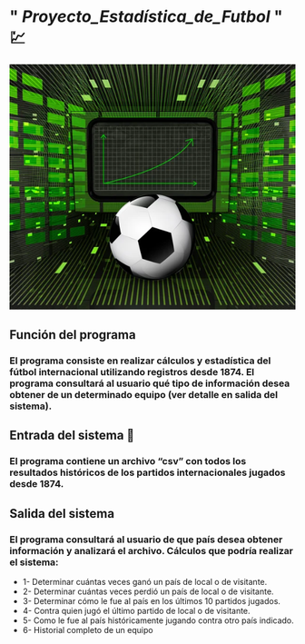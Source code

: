 # " _Proyecto_Estadística_de_Futbol_ " :chart: 
![logotipo](/images/Logo5.jpg)
## Función del programa
### El programa consiste en realizar cálculos y estadística del fútbol internacional utilizando registros desde 1874. El programa consultará al usuario qué tipo de información desea obtener de un determinado equipo (ver detalle en salida del sistema).


## Entrada del sistema :paperclip:
### El programa contiene un archivo “csv” con todos los resultados históricos de los partidos internacionales jugados desde 1874. 


## Salida del sistema
### El programa consultará al usuario de que país desea obtener información y analizará el archivo. Cálculos que podría realizar el sistema:

- 1- Determinar cuántas veces ganó un país de local o de visitante.
- 2- Determinar cuántas veces perdió un país de local o de visitante.
- 3- Determinar cómo le fue al país en los últimos 10 partidos jugados.
- 4- Contra quien jugó el último partido de local o de visitante.
- 5- Como le fue al país históricamente jugando contra otro país indicado.
- 6- Historial completo de un equipo


